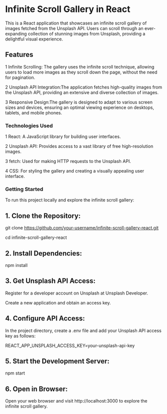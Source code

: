 # Infinite Scroll Gallery in React

This is a React application that showcases an infinite scroll gallery of images fetched from the Unsplash API. Users can scroll through an ever-expanding collection of stunning images from Unsplash, providing a delightful visual experience.

## Features


1 Infinite Scrolling: The gallery uses the infinite scroll technique, allowing users to load more images as they scroll down the page, without the need for pagination.

2 Unsplash API Integration:The application fetches high-quality images from the Unsplash API, providing an extensive and diverse collection of images.

3 Responsive Design:The gallery is designed to adapt to various screen sizes and devices, ensuring an optimal viewing experience on desktops, tablets, and mobile phones.

### Technologies Used

1 React: A JavaScript library for building user interfaces.

2 Unsplash API: Provides access to a vast library of free high-resolution images.

3 fetch: Used for making HTTP requests to the Unsplash API.

4 CSS: For styling the gallery and creating a visually appealing user interface.


### Getting Started

To run this project locally and explore the infinite scroll gallery:

## 1. Clone the Repository:

git clone https://github.com/your-username/infinite-scroll-gallery-react.git

cd infinite-scroll-gallery-react

## 2. Install Dependencies:

npm install

## 3. Get Unsplash API Access:

Register for a developer account on Unsplash at Unsplash Developer.

Create a new application and obtain an access key.

## 4. Configure API Access:

In the project directory, create a .env file and add your Unsplash API access key as follows:

REACT_APP_UNSPLASH_ACCESS_KEY=your-unsplash-api-key

## 5. Start the Development Server:

npm start

## 6. Open in Browser:

Open your web browser and visit http://localhost:3000 to explore the infinite scroll gallery.



